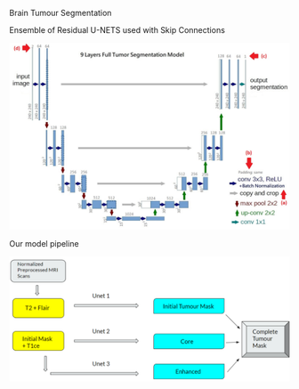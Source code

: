 Brain Tumour Segmentation

Ensemble of Residual U-NETS used with Skip Connections

![](my_unet.jpg)

Our model pipeline

![](pipeline.png)


